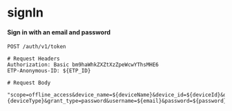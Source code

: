 signIn
===========

#### Sign in with an email and password

```http
POST /auth/v1/token

# Request Headers
Authorization: Basic bm9haWhkZXZtXzZpeWcwYThsMHE6
ETP-Anonymous-ID: ${ETP_ID}

# Request Body

"scope=offline_access&device_name=${deviceName}&device_id=${deviceId}&device_type$={deviceType}&grant_type=password&username=${email}&password=${password}"
```
